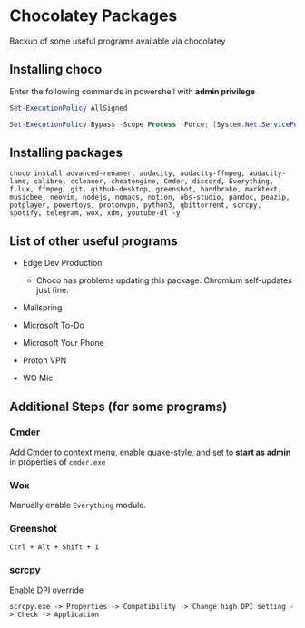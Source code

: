 # Chocolatey Packages

Backup of some useful programs available via chocolatey

## Installing choco

Enter the following commands in powershell with **admin privilege**

```powershell
Set-ExecutionPolicy AllSigned
```

```powershell
Set-ExecutionPolicy Bypass -Scope Process -Force; [System.Net.ServicePointManager]::SecurityProtocol = [System.Net.ServicePointManager]::SecurityProtocol -bor 3072; iex ((New-Object System.Net.WebClient).DownloadString('https://chocolatey.org/install.ps1'))
```

## Installing packages

```power
choco install advanced-renamer, audacity, audacity-ffmpeg, audacity-lame, calibre, ccleaner, cheatengine, Cmder, discord, Everything, f.lux, ffmpeg, git, github-desktop, greenshot, handbrake, marktext, musicbee, neovim, nodejs, nomacs, notion, obs-studio, pandoc, peazip, potplayer, powertoys, protonvpn, python3, qbittorrent, scrcpy, spotify, telegram, wox, xdm, youtube-dl -y
```

## List of other useful programs

* Edge Dev Production
  
  * Choco has problems updating this package. Chromium self-updates just fine.

* Mailspring

* Microsoft To-Do

* Microsoft Your Phone

* Proton VPN

* WO Mic

## Additional Steps (for some programs)

### Cmder

[Add Cmder to context menu](https://gist.github.com/hamzahamidi/ce00cdc5895480b9d538093bdeda4334), enable quake-style, and set to **start as admin** in properties of `cmder.exe`

### Wox

Manually enable `Everything` module.

### Greenshot

`Ctrl + Alt + Shift + i`

### scrcpy

Enable DPI override

`scrcpy.exe -> Properties -> Compatibility -> Change high DPI setting -> Check -> Application`
